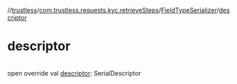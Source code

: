 //[trustless](../../../index.md)/[com.trustless.requests.kyc.retrieveSteps](../index.md)/[FieldTypeSerializer](index.md)/[descriptor](descriptor.md)

# descriptor

\
open override val [descriptor](descriptor.md): SerialDescriptor

